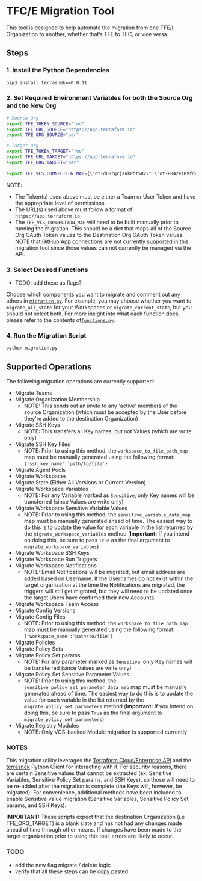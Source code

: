 # TFC/E Migration Tool

This tool is designed to help automate the migration from one TFE/l Organization to another, whether that’s TFE to TFC, or vice versa.

## Steps

### 1. Install the Python Dependencies

```bash
pip3 install terrasnek==0.0.11
```

### 2. Set Required Environment Variables for both the Source Org and the New Org

```bash
# Source Org
export TFE_TOKEN_SOURCE="foo"
export TFE_URL_SOURCE="https://app.terraform.io"
export TFE_ORG_SOURCE="bar"

# Target Org
export TFE_TOKEN_TARGET="foo"
export TFE_URL_TARGET="https://app.terraform.io"
export TFE_ORG_TARGET="bar"

export TFE_VCS_CONNECTION_MAP={\"ot-d6BrgrjXukPhtSR2\":\"ot-B842e1RVfdv9BM1X\"}
```

NOTE:

* The Token(s) used above must be either a Team or User Token and have the appropriate level of permissions
* The URL(s) used above must follow a format of `https://app.terraform.io`
* The `TFE_VCS_CONNECTION_MAP` will need to be built manually prior to running the migration.  This should be a dict that maps all of the Source Org OAuth Token values to the Destination Org OAuth Token values.  NOTE that GitHub App connections are not currently supported in this migration tool since those values can not currently be managed via the API.

### 3. Select Desired Functions

- TODO: add these as flags?

Choose which components you want to migrate and comment out any others in [`migration.py`](migration.py).  For example, you may choose whether you want to `migrate_all_state` for your Workspaces or `migrate_current_state`, but you should not select both.  For more insight into what each function does, please refer to the contents of[`functions.py`](functions.py).

### 4. Run the Migration Script

```bash
python migration.py
```

## Supported Operations

The following migration operations are currently supported:

* Migrate Teams
* Migrate Organization Membership
   * NOTE: This sends out an invite to any 'active' members of the source Organization (which must be accepted by the User before they're added to the destination Organization)
* Migrate SSH Keys
    * NOTE: This transfers all Key names, but not Values (which are write only)
* Migrate SSH Key Files
   * NOTE: Prior to using this method, the `workspace_to_file_path_map` map must be manually generated using the following format: `{'ssh_key_name':'path/to/file'}`
* Migrate Agent Pools
* Migrate Workspaces
* Migrate State (Either All Versions or Current Version)
* Migrate Workspace Variables
    * NOTE: For any Variable marked as `Sensitive`, only Key names will be transferred (since Values are write only)
* Migrate Workspace Sensitive Variable Values
   * NOTE: Prior to using this method, the `sensitive_variable_data_map` map must be manually generated ahead of time. The easiest way to do this is to update the value for each variable in the list returned by the `migrate_workspace_variables` method (**Important:** If you intend on doing this, be sure to pass `True` as the final argument to `migrate_workspace_variables`)
* Migrate Workspace SSH Keys
* Migrate Workspace Run Triggers
* Migrate Workspace Notifications
  * NOTE: Email Notifications will be migrated, but email address are added based on Username.  If the Usernames do not exist within the target organization at the time the Notifications are migrated, the triggers will still get migrated, but they will need to be updated once the target Users have confirmed their new Accounts.
* Migrate Workspace Team Access
* Migrate Config Versions
* Migrate Config Files
   * NOTE: Prior to using this method, the `workspace_to_file_path_map` map must be manually generated using the following format: `{'workspace_name':'path/to/file'}`
* Migrate Policies
* Migrate Policy Sets
* Migrate Policy Set params
   * NOTE: For any parameter marked as `Sensitive`, only Key names will be transferred (since Values are write only)
* Migrate Policy Set Sensitive Parameter Values
   * NOTE: Prior to using this method, the `sensitive_policy_set_parameter_data_map` map must be manually generated ahead of time. The easiest way to do this is to update the value for each variable in the list returned by the `migrate_policy_set_parameters` method (**Important:** If you intend on doing this, be sure to pass `True` as the final argument to `migrate_policy_set_parameters`)
* Migrate Registry Modules
    * NOTE: Only VCS-backed Module migration is supported currently


### NOTES

This migration utility leverages the [Terraform Cloud/Enterprise API](https://www.terraform.io/docs/cloud/api/index.html) and the [terrasnek](https://github.com/dahlke/terrasnek) Python Client for interacting with it.  For security reasons, there are certain Sensitive values that cannot be extracted (ex. Sensitive Variables, Sensitive Policy Set params, and SSH Keys), so those will need to be re-added after the migration is complete (the Keys will, however, be migrated).  For convenience, additional methods have been included to enable Sensitive value migration (Sensitive Variables, Sensitive Policy Set params, and SSH Keys).

**IMPORTANT:** These scripts expect that the destination Organization (i.e TFE_ORG_TARGET) is a blank slate and has not had any changes made ahead of time through other means.  If changes have been made to the target organization prior to using this tool, errors are likely to occur.

### TODO

- add the new flag migrate / delete logic
- verify that all these steps can be copy pasted.
